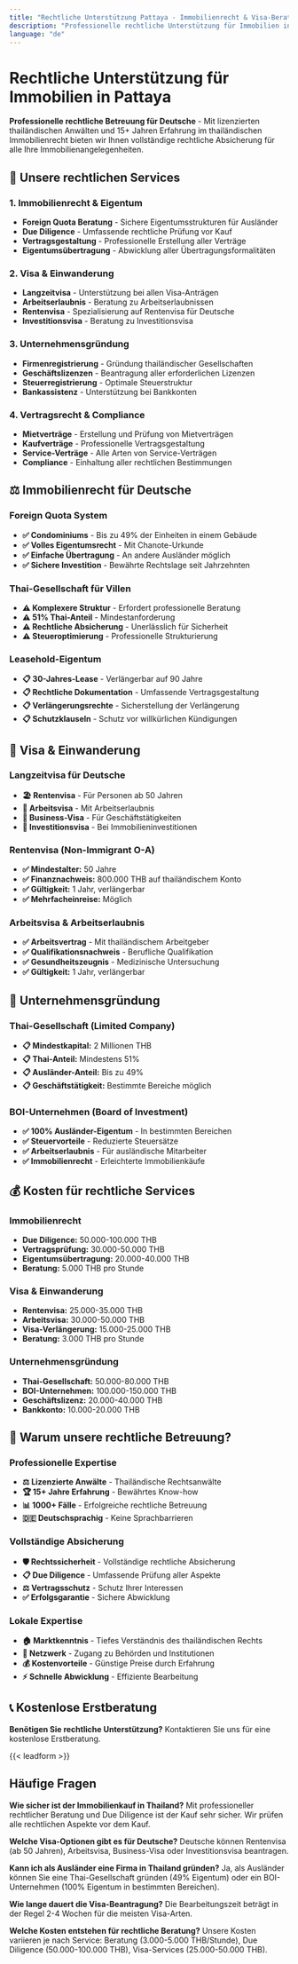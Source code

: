 ```yaml
---
title: "Rechtliche Unterstützung Pattaya - Immobilienrecht & Visa-Beratung"
description: "Professionelle rechtliche Unterstützung für Immobilien in Pattaya. Foreign Quota, Due Diligence, Visa-Beratung, Unternehmensgründung. Lizenzierte thailändische Anwälte."
language: "de"
---
```


# Rechtliche Unterstützung für Immobilien in Pattaya

**Professionelle rechtliche Betreuung für Deutsche** - Mit lizenzierten thailändischen Anwälten und 15+ Jahren Erfahrung im thailändischen Immobilienrecht bieten wir Ihnen vollständige rechtliche Absicherung für alle Ihre Immobilienangelegenheiten.

## 🎯 Unsere rechtlichen Services

### 1. Immobilienrecht & Eigentum
- **Foreign Quota Beratung** - Sichere Eigentumsstrukturen für Ausländer
- **Due Diligence** - Umfassende rechtliche Prüfung vor Kauf
- **Vertragsgestaltung** - Professionelle Erstellung aller Verträge
- **Eigentumsübertragung** - Abwicklung aller Übertragungsformalitäten

### 2. Visa & Einwanderung
- **Langzeitvisa** - Unterstützung bei allen Visa-Anträgen
- **Arbeitserlaubnis** - Beratung zu Arbeitserlaubnissen
- **Rentenvisa** - Spezialisierung auf Rentenvisa für Deutsche
- **Investitionsvisa** - Beratung zu Investitionsvisa

### 3. Unternehmensgründung
- **Firmenregistrierung** - Gründung thailändischer Gesellschaften
- **Geschäftslizenzen** - Beantragung aller erforderlichen Lizenzen
- **Steuerregistrierung** - Optimale Steuerstruktur
- **Bankassistenz** - Unterstützung bei Bankkonten

### 4. Vertragsrecht & Compliance
- **Mietverträge** - Erstellung und Prüfung von Mietverträgen
- **Kaufverträge** - Professionelle Vertragsgestaltung
- **Service-Verträge** - Alle Arten von Service-Verträgen
- **Compliance** - Einhaltung aller rechtlichen Bestimmungen

## ⚖️ Immobilienrecht für Deutsche

### Foreign Quota System
- **✅ Condominiums** - Bis zu 49% der Einheiten in einem Gebäude
- **✅ Volles Eigentumsrecht** - Mit Chanote-Urkunde
- **✅ Einfache Übertragung** - An andere Ausländer möglich
- **✅ Sichere Investition** - Bewährte Rechtslage seit Jahrzehnten

### Thai-Gesellschaft für Villen
- **⚠️ Komplexere Struktur** - Erfordert professionelle Beratung
- **⚠️ 51% Thai-Anteil** - Mindestanforderung
- **⚠️ Rechtliche Absicherung** - Unerlässlich für Sicherheit
- **⚠️ Steueroptimierung** - Professionelle Strukturierung

### Leasehold-Eigentum
- **📋 30-Jahres-Lease** - Verlängerbar auf 90 Jahre
- **📋 Rechtliche Dokumentation** - Umfassende Vertragsgestaltung
- **📋 Verlängerungsrechte** - Sicherstellung der Verlängerung
- **📋 Schutzklauseln** - Schutz vor willkürlichen Kündigungen

## 🛂 Visa & Einwanderung

### Langzeitvisa für Deutsche
- **🏖️ Rentenvisa** - Für Personen ab 50 Jahren
- **💼 Arbeitsvisa** - Mit Arbeitserlaubnis
- **💼 Business-Visa** - Für Geschäftstätigkeiten
- **💼 Investitionsvisa** - Bei Immobilieninvestitionen

### Rentenvisa (Non-Immigrant O-A)
- **✅ Mindestalter:** 50 Jahre
- **✅ Finanznachweis:** 800.000 THB auf thailändischem Konto
- **✅ Gültigkeit:** 1 Jahr, verlängerbar
- **✅ Mehrfacheinreise:** Möglich

### Arbeitsvisa & Arbeitserlaubnis
- **✅ Arbeitsvertrag** - Mit thailändischem Arbeitgeber
- **✅ Qualifikationsnachweis** - Berufliche Qualifikation
- **✅ Gesundheitszeugnis** - Medizinische Untersuchung
- **✅ Gültigkeit:** 1 Jahr, verlängerbar

## 🏢 Unternehmensgründung

### Thai-Gesellschaft (Limited Company)
- **📋 Mindestkapital:** 2 Millionen THB
- **📋 Thai-Anteil:** Mindestens 51%
- **📋 Ausländer-Anteil:** Bis zu 49%
- **📋 Geschäftstätigkeit:** Bestimmte Bereiche möglich

### BOI-Unternehmen (Board of Investment)
- **✅ 100% Ausländer-Eigentum** - In bestimmten Bereichen
- **✅ Steuervorteile** - Reduzierte Steuersätze
- **✅ Arbeitserlaubnis** - Für ausländische Mitarbeiter
- **✅ Immobilienrecht** - Erleichterte Immobilienkäufe

## 💰 Kosten für rechtliche Services

### Immobilienrecht
- **Due Diligence:** 50.000-100.000 THB
- **Vertragsprüfung:** 30.000-50.000 THB
- **Eigentumsübertragung:** 20.000-40.000 THB
- **Beratung:** 5.000 THB pro Stunde

### Visa & Einwanderung
- **Rentenvisa:** 25.000-35.000 THB
- **Arbeitsvisa:** 30.000-50.000 THB
- **Visa-Verlängerung:** 15.000-25.000 THB
- **Beratung:** 3.000 THB pro Stunde

### Unternehmensgründung
- **Thai-Gesellschaft:** 50.000-80.000 THB
- **BOI-Unternehmen:** 100.000-150.000 THB
- **Geschäftslizenz:** 20.000-40.000 THB
- **Bankkonto:** 10.000-20.000 THB

## 🎯 Warum unsere rechtliche Betreuung?

### Professionelle Expertise
- **⚖️ Lizenzierte Anwälte** - Thailändische Rechtsanwälte
- **🏆 15+ Jahre Erfahrung** - Bewährtes Know-how
- **📊 1000+ Fälle** - Erfolgreiche rechtliche Betreuung
- **🇩🇪 Deutschsprachig** - Keine Sprachbarrieren

### Vollständige Absicherung
- **🛡️ Rechtssicherheit** - Vollständige rechtliche Absicherung
- **📋 Due Diligence** - Umfassende Prüfung aller Aspekte
- **⚖️ Vertragsschutz** - Schutz Ihrer Interessen
- **✅ Erfolgsgarantie** - Sichere Abwicklung

### Lokale Expertise
- **🏠 Marktkenntnis** - Tiefes Verständnis des thailändischen Rechts
- **👥 Netzwerk** - Zugang zu Behörden und Institutionen
- **💰 Kostenvorteile** - Günstige Preise durch Erfahrung
- **⚡ Schnelle Abwicklung** - Effiziente Bearbeitung

## 📞 Kostenlose Erstberatung

**Benötigen Sie rechtliche Unterstützung?** Kontaktieren Sie uns für eine kostenlose Erstberatung.

{{< leadform >}}

## Häufige Fragen

**Wie sicher ist der Immobilienkauf in Thailand?**
Mit professioneller rechtlicher Beratung und Due Diligence ist der Kauf sehr sicher. Wir prüfen alle rechtlichen Aspekte vor dem Kauf.

**Welche Visa-Optionen gibt es für Deutsche?**
Deutsche können Rentenvisa (ab 50 Jahren), Arbeitsvisa, Business-Visa oder Investitionsvisa beantragen.

**Kann ich als Ausländer eine Firma in Thailand gründen?**
Ja, als Ausländer können Sie eine Thai-Gesellschaft gründen (49% Eigentum) oder ein BOI-Unternehmen (100% Eigentum in bestimmten Bereichen).

**Wie lange dauert die Visa-Beantragung?**
Die Bearbeitungszeit beträgt in der Regel 2-4 Wochen für die meisten Visa-Arten.

**Welche Kosten entstehen für rechtliche Beratung?**
Unsere Kosten variieren je nach Service: Beratung (3.000-5.000 THB/Stunde), Due Diligence (50.000-100.000 THB), Visa-Services (25.000-50.000 THB).
